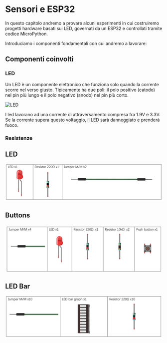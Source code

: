 # Sensori e ESP32


In questo capitolo andremo a provare alcuni esperimenti in cui costruiremo progetti hardware basati
sui LED, governati da un ESP32 e controllati tramite codice MicroPython.

Introduciamo i componenti fondamentali con cui andremo a lavorare:

## Componenti coinvolti

### LED

Un LED è un componente elettronico che funziona solo quando la corrente scorre nel verso giusto. Tipicamente ha due poli: il polo positivo (catodo)
nel pin più lungo e il polo negativo (anodo) nel pin più corto. 

![LED](images_LED.png)

I led lavorano ad una corrente di attraversamento compresa fra 1.9V e 3.3V. Se la corrente supera questo voltaggio, 
il LED sarà danneggiato e prenderà fuoco.

### Resistenze


<!-- ################################################################################# -->
## LED

![Lista dei componenti](projects/LED_material.png)


<!-- ################################################################################# -->
## Buttons

![Lista dei componenti](projects/LED_Button_material.png)


<!-- ################################################################################# -->
## LED Bar

![Lista dei componenti](projects/LEDBar_material.png)




<br>
<br>
<br>

